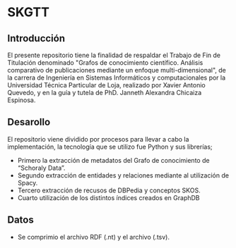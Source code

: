# SKGTT 
## Introducción
El presente repositorio tiene la finalidad de respaldar el Trabajo de Fin de Titulación denominado "Grafos de conocimiento científico. Análisis comparativo de publicaciones mediante un enfoque multi-dimensional", de la carrera de Ingeniería en Sistemas Informáticos y computacionales por la Universidad Técnica Particular de Loja, realizado por Xavier Antonio Quevedo, y en la guía y tutela de PhD. Janneth Alexandra Chicaiza Espinosa.
## Desarollo
El repositorio viene dividido por procesos para llevar a cabo la implementación, la tecnología que se utilizo fue Python y sus librerías;
* Primero la extracción de metadatos del Grafo de conocimiento de “Schoraly Data”.
* Segundo extracción de entidades y relaciones mediante al utilización de Spacy.
* Tercero extracción de recusos de DBPedia y conceptos SKOS.
* Cuarto utilización de los distintos índices creados en GraphDB
## Datos
* Se comprimio el archivo RDF (.nt) y el archivo (.tsv).
